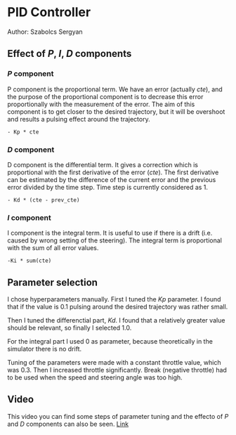 # PID Controller

Author: Szabolcs Sergyan

## Effect of _P_, _I_, _D_ components

### _P_ component

P component is the proportional term. 
We have an error (actually _cte_), and the purpose of the proportional component is to decrease this error proportionally with the measurement of the error.
The aim of this component is to get closer to the desired trajectory, but it will be overshoot and results a pulsing effect around the trajectory.
```
- Kp * cte
```

### _D_ component

D component is the differential term.
It gives a correction which is proportional with the first derivative of the error (_cte_).
The first derivative can be estimated by the difference of the current error and the previous error divided by the time step. Time step is currently considered as 1.
```
- Kd * (cte - prev_cte)
```

### _I_ component

I component is the integral term.
It is useful to use if there is a drift (i.e. caused by wrong setting of the steering).
The integral term is proportional with the sum of all error values.
```
-Ki * sum(cte)
```

## Parameter selection

I chose hyperparameters manually. First I tuned the _Kp_ parameter. I found that if the value is 0.1 pulsing around the desired trajectory was rather small.

Then I tuned the differenctial part, _Kd_. I found that a relatively greater value should be relevant, so finally I selected 1.0.

For the integral part I used 0 as parameter, because theoretically in the simulator there is no drift.

Tuning of the parameters were made with a constant throttle value, which was 0.3. Then I increased throttle significantly. Break (negative throttle) had to be used when the speed and steering angle was too high.

## Video

This video you can find some steps of parameter tuning and the effecto of _P_ and _D_ components can also be seen. [Link](https://youtu.be/rtNSVUatTw8)